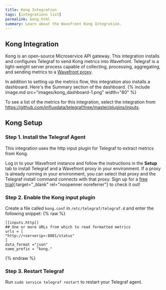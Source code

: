 ```yaml
---
title: Kong Integration
tags: [integrations list]
permalink: kong.html
summary: Learn about the Wavefront Kong Integration.
---
```

## Kong Integration

Kong is an open-source Microservice API gateway.
This integration installs and configures Telegraf to send Kong metrics into Wavefront. Telegraf is a light-weight server process capable of collecting, processing, aggregating, and sending metrics to a [Wavefront proxy](https://docs.wavefront.com/proxies.html).

In addition to setting up the metrics flow, this integration also installs a dashboard. Here's the Summary section of the dashboard.
{% include image.md src="images/kong_dashboard-1.png" width="80" %}


To see a list of the metrics for this integration, select the integration from <https://github.com/influxdata/telegraf/tree/master/plugins/inputs>.
## Kong Setup



### Step 1. Install the Telegraf Agent

This integration uses the http input plugin for Telegraf to extract metrics from Kong.

Log in to your Wavefront instance and follow the instructions in the **Setup** tab to install Telegraf and a Wavefront proxy in your environment. If a proxy is already running in your environment, you can select that proxy and the Telegraf install command connects with that proxy. Sign up for a [free trial](http://wavefront.com/sign-up/?utm_source=docs.vmware.com&utm_medium=referral&utm_campaign=docs-front-page){:target="_blank" rel="noopenner noreferrer"} to check it out!

### Step 2. Enable the Kong input plugin

Create a file called `kong.conf` in `/etc/telegraf/telegraf.d` and enter the following snippet:
{% raw %}
   ```
   [[inputs.http]]
   ## One or more URLs from which to read formatted metrics
   urls = [
   "http://<serverip>:8001/status"
   ]
   data_format ="json"
   name_prefix = "kong."
```
{% endraw %}
### Step 3. Restart Telegraf

Run `sudo service telegraf restart` to restart your Telegraf agent.

